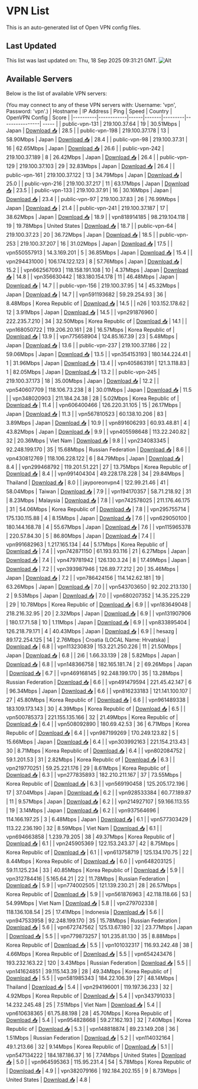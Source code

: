 # VPN List

This is an auto-generated list of Open VPN config files.

## Last Updated

This list was last updated on: Thu, 18 Sep 2025 09:31:21 GMT.
![Alt](https://repobeats.axiom.co/api/embed/186b98318ef1479477931607c1ad7d823f12451f.svg "Repobeats analytics image")

## Available Servers

Below is the list of available VPN servers:

(You may connect to any of these VPN servers with: Username: 'vpn', Password: 'vpn'.)
| Hostname | IP Address | Ping | Speed | Country | OpenVPN Config | Score |
|----------|------------|------|-------|---------|----------------| ----- |
| public-vpn-131 | 219.100.37.64 | 19 | 30.51Mbps | Japan | [Download 📥](./configs/server_0_JP.ovpn) | 28.5 |
| public-vpn-198 | 219.100.37.178 | 13 | 58.90Mbps | Japan | [Download 📥](./configs/server_1_JP.ovpn) | 28.4 |
| public-vpn-98 | 219.100.37.31 | 16 | 62.65Mbps | Japan | [Download 📥](./configs/server_2_JP.ovpn) | 26.6 |
| public-vpn-242 | 219.100.37.189 | 8 | 26.42Mbps | Japan | [Download 📥](./configs/server_3_JP.ovpn) | 26.4 |
| public-vpn-129 | 219.100.37.103 | 29 | 32.83Mbps | Japan | [Download 📥](./configs/server_4_JP.ovpn) | 26.4 |
| public-vpn-161 | 219.100.37.122 | 13 | 34.79Mbps | Japan | [Download 📥](./configs/server_5_JP.ovpn) | 25.0 |
| public-vpn-216 | 219.100.37.217 | 11 | 63.17Mbps | Japan | [Download 📥](./configs/server_6_JP.ovpn) | 23.5 |
| public-vpn-133 | 219.100.37.91 | 16 | 30.16Mbps | Japan | [Download 📥](./configs/server_7_JP.ovpn) | 23.4 |
| public-vpn-97 | 219.100.37.83 | 26 | 76.99Mbps | Japan | [Download 📥](./configs/server_8_JP.ovpn) | 21.4 |
| public-vpn-241 | 219.100.37.187 | 17 | 38.62Mbps | Japan | [Download 📥](./configs/server_9_JP.ovpn) | 18.9 |
| vpn818914185 | 98.219.104.118 | 19 | 19.78Mbps | United States | [Download 📥](./configs/server_10_US.ovpn) | 18.7 |
| public-vpn-64 | 219.100.37.23 | 20 | 36.72Mbps | Japan | [Download 📥](./configs/server_11_JP.ovpn) | 18.5 |
| public-vpn-253 | 219.100.37.207 | 16 | 31.02Mbps | Japan | [Download 📥](./configs/server_12_JP.ovpn) | 17.5 |
| vpn550557913 | 14.3.169.201 | 5 | 36.85Mbps | Japan | [Download 📥](./configs/server_13_JP.ovpn) | 15.4 |
| vpn294431000 | 106.174.122.123 | 8 | 57.76Mbps | Japan | [Download 📥](./configs/server_14_JP.ovpn) | 15.2 |
| vpn662567093 | 118.158.191.108 | 10 | 4.37Mbps | Japan | [Download 📥](./configs/server_15_JP.ovpn) | 14.8 |
| vpn356630442 | 183.180.154.178 | 11 | 46.48Mbps | Japan | [Download 📥](./configs/server_16_JP.ovpn) | 14.7 |
| public-vpn-156 | 219.100.37.95 | 14 | 45.32Mbps | Japan | [Download 📥](./configs/server_17_JP.ovpn) | 14.7 |
| vpn591193682 | 59.29.254.93 | 36 | 8.48Mbps | Korea Republic of | [Download 📥](./configs/server_18_KR.ovpn) | 14.5 |
| n26 | 103.152.178.62 | 12 | 3.91Mbps | Japan | [Download 📥](./configs/server_19_JP.ovpn) | 14.5 |
| vpn291876960 | 222.235.7.210 | 34 | 32.50Mbps | Korea Republic of | [Download 📥](./configs/server_20_KR.ovpn) | 14.1 |
| vpn168050722 | 119.206.20.161 | 28 | 16.57Mbps | Korea Republic of | [Download 📥](./configs/server_21_KR.ovpn) | 13.9 |
| vpn775658904 | 124.85.167.39 | 23 | 5.48Mbps | Japan | [Download 📥](./configs/server_22_JP.ovpn) | 13.6 |
| public-vpn-237 | 219.100.37.186 | 22 | 59.06Mbps | Japan | [Download 📥](./configs/server_23_JP.ovpn) | 13.5 |
| vpn354153193 | 180.144.224.41 | 1 | 31.96Mbps | Japan | [Download 📥](./configs/server_24_JP.ovpn) | 13.4 |
| vpn405863191 | 121.3.118.83 | 1 | 82.05Mbps | Japan | [Download 📥](./configs/server_25_JP.ovpn) | 13.2 |
| public-vpn-245 | 219.100.37.173 | 18 | 35.00Mbps | Japan | [Download 📥](./configs/server_26_JP.ovpn) | 12.2 |
| vpn540607709 | 118.106.73.238 | 8 | 30.01Mbps | Japan | [Download 📥](./configs/server_27_JP.ovpn) | 11.5 |
| vpn348020903 | 211.184.24.38 | 28 | 5.02Mbps | Korea Republic of | [Download 📥](./configs/server_28_KR.ovpn) | 11.4 |
| vpn606400466 | 126.220.31.105 | 15 | 26.17Mbps | Japan | [Download 📥](./configs/server_29_JP.ovpn) | 11.3 |
| vpn567810523 | 60.138.10.206 | 83 | 3.89Mbps | Japan | [Download 📥](./configs/server_30_JP.ovpn) | 10.9 |
| vpn891606293 | 60.93.48.81 | 4 | 43.82Mbps | Japan | [Download 📥](./configs/server_31_JP.ovpn) | 9.9 |
| vpn405598648 | 113.22.240.82 | 32 | 20.36Mbps | Viet Nam | [Download 📥](./configs/server_32_VN.ovpn) | 9.8 |
| vpn234083345 | 92.248.199.170 | 35 | 15.68Mbps | Russian Federation | [Download 📥](./configs/server_33_RU.ovpn) | 8.6 |
| vpn430812769 | 118.106.228.122 | 6 | 84.79Mbps | Japan | [Download 📥](./configs/server_34_JP.ovpn) | 8.4 |
| vpn299468792 | 119.201.51.221 | 27 | 13.75Mbps | Korea Republic of | [Download 📥](./configs/server_35_KR.ovpn) | 8.4 |
| vpn991404304 | 49.228.178.228 | 34 | 29.84Mbps | Thailand | [Download 📥](./configs/server_36_TH.ovpn) | 8.0 |
| jayporeonvpn4 | 122.99.21.46 | 41 | 58.04Mbps | Taiwan | [Download 📥](./configs/server_37_TW.ovpn) | 7.9 |
| vpn194170357 | 58.71.218.92 | 31 | 8.23Mbps | Malaysia | [Download 📥](./configs/server_38_MY.ovpn) | 7.8 |
| vpn742578025 | 211.176.46.175 | 31 | 54.06Mbps | Korea Republic of | [Download 📥](./configs/server_39_KR.ovpn) | 7.8 |
| vpn295755714 | 175.130.115.88 | 4 | 8.15Mbps | Japan | [Download 📥](./configs/server_40_JP.ovpn) | 7.6 |
| vpn629050100 | 180.144.168.78 | 4 | 55.67Mbps | Japan | [Download 📥](./configs/server_41_JP.ovpn) | 7.6 |
| vpn115965378 | 220.57.84.30 | 5 | 86.80Mbps | Japan | [Download 📥](./configs/server_42_JP.ovpn) | 7.4 |
| vpn991682963 | 1.217.165.134 | 44 | 5.17Mbps | Korea Republic of | [Download 📥](./configs/server_43_KR.ovpn) | 7.4 |
| vpn742871150 | 61.193.93.116 | 21 | 6.27Mbps | Japan | [Download 📥](./configs/server_44_JP.ovpn) | 7.4 |
| vpn479781942 | 126.130.3.24 | 8 | 17.49Mbps | Japan | [Download 📥](./configs/server_45_JP.ovpn) | 7.2 |
| vpn393987946 | 126.89.77.212 | 20 | 35.46Mbps | Japan | [Download 📥](./configs/server_46_JP.ovpn) | 7.2 |
| vpn786424156 | 114.142.62.181 | 19 | 63.26Mbps | Japan | [Download 📥](./configs/server_47_JP.ovpn) | 7.0 |
| vpn543703650 | 92.202.213.130 | 2 | 9.53Mbps | Japan | [Download 📥](./configs/server_48_JP.ovpn) | 7.0 |
| vpn680207352 | 14.35.225.229 | 29 | 10.78Mbps | Korea Republic of | [Download 📥](./configs/server_49_KR.ovpn) | 6.9 |
| vpn183649048 | 218.216.32.95 | 20 | 2.32Mbps | Japan | [Download 📥](./configs/server_50_JP.ovpn) | 6.9 |
| vpn131907906 | 180.17.71.58 | 10 | 1.11Mbps | Japan | [Download 📥](./configs/server_51_JP.ovpn) | 6.9 |
| vpn833895404 | 126.218.79.171 | 4 | 40.43Mbps | Japan | [Download 📥](./configs/server_52_JP.ovpn) | 6.9 |
| hesazg | 89.172.254.125 | 14 | 2.76Mbps | Croatia (LOCAL Name: Hrvatska) | [Download 📥](./configs/server_53_HR.ovpn) | 6.8 |
| vpn113230839 | 153.221.250.226 | 11 | 21.50Mbps | Japan | [Download 📥](./configs/server_54_JP.ovpn) | 6.8 |
| 2i6 | 1.66.33.139 | 28 | 5.82Mbps | Japan | [Download 📥](./configs/server_55_JP.ovpn) | 6.8 |
| vpn148366758 | 182.165.181.74 | 2 | 69.26Mbps | Japan | [Download 📥](./configs/server_56_JP.ovpn) | 6.7 |
| vpn469168145 | 92.248.199.170 | 35 | 13.28Mbps | Russian Federation | [Download 📥](./configs/server_57_RU.ovpn) | 6.6 |
| vpn491479594 | 221.45.42.147 | 6 | 96.34Mbps | Japan | [Download 📥](./configs/server_58_JP.ovpn) | 6.6 |
| vpn816233183 | 121.141.100.107 | 27 | 45.80Mbps | Korea Republic of | [Download 📥](./configs/server_59_KR.ovpn) | 6.6 |
| vpn961489338 | 183.109.173.143 | 30 | 4.39Mbps | Korea Republic of | [Download 📥](./configs/server_60_KR.ovpn) | 6.5 |
| vpn500785373 | 221.155.135.166 | 32 | 21.49Mbps | Korea Republic of | [Download 📥](./configs/server_61_KR.ovpn) | 6.4 |
| vpn508092890 | 180.69.42.53 | 36 | 6.71Mbps | Korea Republic of | [Download 📥](./configs/server_62_KR.ovpn) | 6.4 |
| vpn987199269 | 170.249.123.82 | 5 | 15.66Mbps | Japan | [Download 📥](./configs/server_63_JP.ovpn) | 6.4 |
| vpn303992163 | 221.154.213.43 | 30 | 8.71Mbps | Korea Republic of | [Download 📥](./configs/server_64_KR.ovpn) | 6.4 |
| vpn802084752 | 59.1.201.53 | 31 | 2.82Mbps | Korea Republic of | [Download 📥](./configs/server_65_KR.ovpn) | 6.3 |
| vpn219770251 | 59.25.221.176 | 29 | 8.61Mbps | Korea Republic of | [Download 📥](./configs/server_66_KR.ovpn) | 6.3 |
| vpn277835893 | 182.210.211.167 | 37 | 73.55Mbps | Korea Republic of | [Download 📥](./configs/server_67_KR.ovpn) | 6.3 |
| vpn569190458 | 125.205.172.196 | 17 | 37.04Mbps | Japan | [Download 📥](./configs/server_68_JP.ovpn) | 6.2 |
| vpn928533384 | 60.77.189.87 | 11 | 9.57Mbps | Japan | [Download 📥](./configs/server_69_JP.ovpn) | 6.2 |
| vpn214927107 | 59.166.113.55 | 19 | 3.14Mbps | Japan | [Download 📥](./configs/server_70_JP.ovpn) | 6.2 |
| vpn937564696 | 114.166.197.25 | 3 | 6.48Mbps | Japan | [Download 📥](./configs/server_71_JP.ovpn) | 6.1 |
| vpn577303429 | 113.22.236.190 | 32 | 8.59Mbps | Viet Nam | [Download 📥](./configs/server_72_VN.ovpn) | 6.1 |
| vpn694663858 | 1.239.79.205 | 38 | 49.37Mbps | Korea Republic of | [Download 📥](./configs/server_73_KR.ovpn) | 6.1 |
| vpn245905369 | 122.153.243.37 | 42 | 8.75Mbps | Korea Republic of | [Download 📥](./configs/server_74_KR.ovpn) | 6.1 |
| vpn613758719 | 125.134.170.75 | 22 | 8.44Mbps | Korea Republic of | [Download 📥](./configs/server_75_KR.ovpn) | 6.0 |
| vpn648203125 | 59.11.125.234 | 33 | 40.85Mbps | Korea Republic of | [Download 📥](./configs/server_76_KR.ovpn) | 5.9 |
| vpn312784416 | 5.165.64.21 | 22 | 11.78Mbps | Russian Federation | [Download 📥](./configs/server_77_RU.ovpn) | 5.9 |
| vpn774002505 | 121.139.230.21 | 28 | 26.57Mbps | Korea Republic of | [Download 📥](./configs/server_78_KR.ovpn) | 5.9 |
| vpn561876963 | 42.118.118.66 | 53 | 54.99Mbps | Viet Nam | [Download 📥](./configs/server_79_VN.ovpn) | 5.8 |
| vpn279702338 | 118.136.108.54 | 25 | 17.41Mbps | Indonesia | [Download 📥](./configs/server_80_ID.ovpn) | 5.6 |
| vpn947533958 | 92.248.199.170 | 35 | 15.78Mbps | Russian Federation | [Download 📥](./configs/server_81_RU.ovpn) | 5.6 |
| vpn672747562 | 125.13.67.180 | 32 | 23.77Mbps | Japan | [Download 📥](./configs/server_82_JP.ovpn) | 5.5 |
| vpn779873257 | 101.235.81.130 | 35 | 8.88Mbps | Korea Republic of | [Download 📥](./configs/server_83_KR.ovpn) | 5.5 |
| vpn101032317 | 116.93.242.48 | 38 | 4.66Mbps | Korea Republic of | [Download 📥](./configs/server_84_KR.ovpn) | 5.5 |
| vpn654243476 | 193.232.163.22 | 120 | 3.43Mbps | Russian Federation | [Download 📥](./configs/server_85_RU.ovpn) | 5.5 |
| vpn141624851 | 39.115.143.39 | 28 | 49.34Mbps | Korea Republic of | [Download 📥](./configs/server_86_KR.ovpn) | 5.5 |
| vpn581985343 | 184.22.106.39 | 27 | 48.14Mbps | Thailand | [Download 📥](./configs/server_87_TH.ovpn) | 5.4 |
| vpn294196001 | 119.197.36.233 | 32 | 4.92Mbps | Korea Republic of | [Download 📥](./configs/server_88_KR.ovpn) | 5.4 |
| vpn343791033 | 14.232.245.48 | 25 | 7.51Mbps | Viet Nam | [Download 📥](./configs/server_89_VN.ovpn) | 5.4 |
| vpn610638365 | 61.75.88.198 | 28 | 45.70Mbps | Korea Republic of | [Download 📥](./configs/server_90_KR.ovpn) | 5.4 |
| vpn954828668 | 59.27.162.193 | 32 | 7.40Mbps | Korea Republic of | [Download 📥](./configs/server_91_KR.ovpn) | 5.3 |
| vpn148818874 | 89.23.149.208 | 36 | 1.51Mbps | Russian Federation | [Download 📥](./configs/server_92_RU.ovpn) | 5.2 |
| vpn114032164 | 49.1.213.66 | 32 | 9.14Mbps | Korea Republic of | [Download 📥](./configs/server_93_KR.ovpn) | 5.1 |
| vpn547134222 | 184.187.186.37 | 16 | 7.74Mbps | United States | [Download 📥](./configs/server_94_US.ovpn) | 5.0 |
| vpn964595363 | 115.95.231.4 | 54 | 5.78Mbps | Korea Republic of | [Download 📥](./configs/server_95_KR.ovpn) | 4.9 |
| vpn382079166 | 192.184.202.155 | 9 | 8.73Mbps | United States | [Download 📥](./configs/server_96_US.ovpn) | 4.8 |
